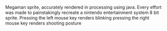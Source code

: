 Megaman sprite, accurately rendered in processing using java.
Every effort was made to painstakingly recreate a nintendo entertainment system 8 bit sprite.
Pressing the left mouse key renders blinking
pressing the right mouse key renders shooting posture
